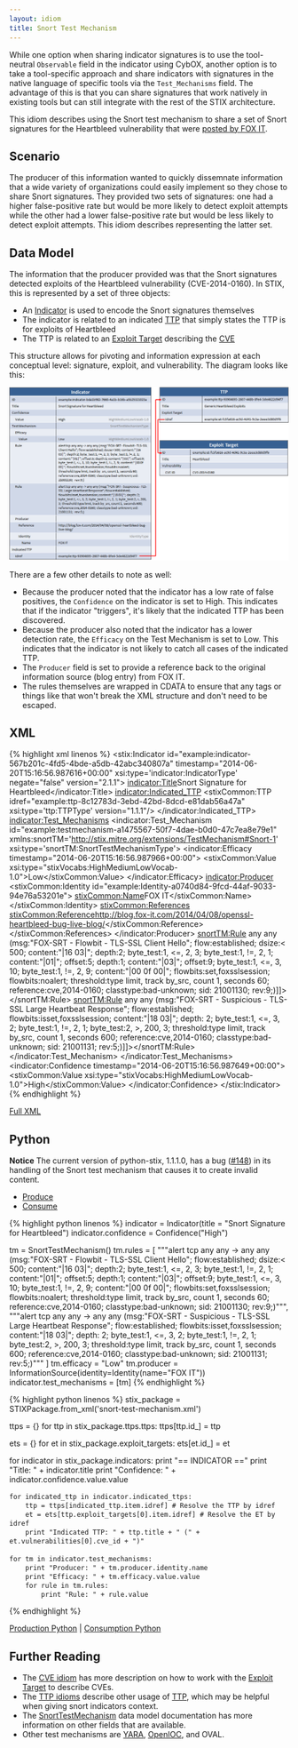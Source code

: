```yaml
---
layout: idiom
title: Snort Test Mechanism
---
```


While one option when sharing indicator signatures is to use the tool-neutral `Observable` field in the indicator using CybOX, another option is to take a tool-specific approach and share indicators with signatures in the native language of specific tools via the `Test_Mechanisms` field. The advantage of this is that you can share signatures that work natively in existing tools but can still integrate with the rest of the STIX architecture.

This idiom describes using the Snort test mechanism to share a set of Snort signatures for the Heartbleed vulnerability that were [posted by FOX IT](http://blog.fox-it.com/2014/04/08/openssl-heartbleed-bug-live-blog/).

## Scenario

The producer of this information wanted to quickly dissemnate information that a wide variety of organizations could easily implement so they chose to share Snort signatures. They provided two sets of signatures: one had a higher false-positive rate but would be more likely to detect exploit attempts while the other had a lower false-positive rate but would be less likely to detect exploit attempts. This idiom describes representing the latter set.

## Data Model

The information that the producer provided was that the Snort signatures detected exploits of the Heartbleed vulnerability (CVE-2014-0160). In STIX, this is represented by a set of three objects:

* An [Indicator](/documentation/indicator/IndicatorType) is used to encode the Snort signatures themselves
* The indicator is related to an indicated [TTP](/documentation/ttp/TTPType) that simply states the TTP is for exploits of Heartbleed
* The TTP is related to an [Exploit Target](/documentation/et/ExploitTargetType) describing the [CVE](/idioms/exploit-target/cve)

This structure allows for pivoting and information expression at each conceptual level: signature, exploit, and vulnerability. The diagram looks like this:

<img src="diagram.png" alt="Snort test mechanism" />

There are a few other details to note as well:

* Because the producer noted that the indicator has a low rate of false positives, the `Confidence` on the indicator is set to High. This indicates that if the indicator "triggers", it's likely that the indicated TTP has been discovered.
* Because the producer also noted that the indicator has a lower detection rate, the `Efficacy` on the Test Mechanism is set to Low. This indicates that the indicator is not likely to catch all cases of the indicated TTP.
* The `Producer` field is set to provide a reference back to the original information source (blog entry) from FOX IT.
* The rules themselves are wrapped in CDATA to ensure that any tags or things like that won't break the XML structure and don't need to be escaped.

## XML

{% highlight xml linenos %}
<stix:Indicator id="example:indicator-567b201c-4fd5-4bde-a5db-42abc340807a" timestamp="2014-06-20T15:16:56.987616+00:00" xsi:type='indicator:IndicatorType' negate="false" version="2.1.1">
    <indicator:Title>Snort Signature for Heartbleed</indicator:Title>
    <indicator:Indicated_TTP>
        <stixCommon:TTP idref="example:ttp-8c12783d-3ebd-42bd-8dcd-e81dab56a47a" xsi:type='ttp:TTPType' version="1.1.1"/>
    </indicator:Indicated_TTP>
    <indicator:Test_Mechanisms>
        <indicator:Test_Mechanism id="example:testmechanism-a1475567-50f7-4dae-b0d0-47c7ea8e79e1" xmlns:snortTM='http://stix.mitre.org/extensions/TestMechanism#Snort-1' xsi:type='snortTM:SnortTestMechanismType'>
            <indicator:Efficacy timestamp="2014-06-20T15:16:56.987966+00:00">
                <stixCommon:Value xsi:type="stixVocabs:HighMediumLowVocab-1.0">Low</stixCommon:Value>
            </indicator:Efficacy>
            <indicator:Producer>
                <stixCommon:Identity id="example:Identity-a0740d84-9fcd-44af-9033-94e76a53201e">
                    <stixCommon:Name>FOX IT</stixCommon:Name>
                </stixCommon:Identity>
                <stixCommon:References>
                    <stixCommon:Reference>http://blog.fox-it.com/2014/04/08/openssl-heartbleed-bug-live-blog/</stixCommon:Reference>
                </stixCommon:References>
            </indicator:Producer>
            <snortTM:Rule><![CDATA[alert tcp any any -> any any (msg:"FOX-SRT - Flowbit - TLS-SSL Client Hello"; flow:established; dsize:< 500; content:"|16 03|"; depth:2; byte_test:1, <=, 2, 3; byte_test:1, !=, 2, 1; content:"|01|"; offset:5; depth:1; content:"|03|"; offset:9; byte_test:1, <=, 3, 10; byte_test:1, !=, 2, 9; content:"|00 0f 00|"; flowbits:set,foxsslsession; flowbits:noalert; threshold:type limit, track by_src, count 1, seconds 60; reference:cve,2014-0160; classtype:bad-unknown; sid: 21001130; rev:9;)]]></snortTM:Rule>
            <snortTM:Rule><![CDATA[alert tcp any any -> any any (msg:"FOX-SRT - Suspicious - TLS-SSL Large Heartbeat Response"; flow:established; flowbits:isset,foxsslsession; content:"|18 03|"; depth: 2; byte_test:1, <=, 3, 2; byte_test:1, !=, 2, 1; byte_test:2, >, 200, 3; threshold:type limit, track by_src, count 1, seconds 600; reference:cve,2014-0160; classtype:bad-unknown; sid: 21001131; rev:5;)]]></snortTM:Rule>
        </indicator:Test_Mechanism>
    </indicator:Test_Mechanisms>
    <indicator:Confidence timestamp="2014-06-20T15:16:56.987649+00:00">
        <stixCommon:Value xsi:type="stixVocabs:HighMediumLowVocab-1.0">High</stixCommon:Value>
    </indicator:Confidence>
</stix:Indicator>
{% endhighlight %}

<a href="snort-test-mechanism.xml">Full XML</a>

<h2>Python</h2>

<p class="alert alert-danger"><strong>Notice</strong> The current version of python-stix, 1.1.1.0, has a bug (<a href="https://github.com/STIXProject/python-stix/issues/148">#148</a>) in its handling of the Snort test mechanism that causes it to create invalid content.</p>

<ul class="nav nav-tabs">
  <li class="active"><a href="#produce" data-toggle="tab">Produce</a></li>
  <li><a href="#consume" data-toggle="tab">Consume</a></li>
</ul>
<div class="tab-content">
  <div class="tab-pane active" id="produce">
{% highlight python linenos %}
indicator = Indicator(title = "Snort Signature for Heartbleed")
indicator.confidence = Confidence("High")

tm = SnortTestMechanism()
tm.rules = [
    """alert tcp any any -> any any (msg:"FOX-SRT - Flowbit - TLS-SSL Client Hello"; flow:established; dsize:< 500; content:"|16 03|"; depth:2; byte_test:1, <=, 2, 3; byte_test:1, !=, 2, 1; content:"|01|"; offset:5; depth:1; content:"|03|"; offset:9; byte_test:1, <=, 3, 10; byte_test:1, !=, 2, 9; content:"|00 0f 00|"; flowbits:set,foxsslsession; flowbits:noalert; threshold:type limit, track by_src, count 1, seconds 60; reference:cve,2014-0160; classtype:bad-unknown; sid: 21001130; rev:9;)""",
    """alert tcp any any -> any any (msg:"FOX-SRT - Suspicious - TLS-SSL Large Heartbeat Response"; flow:established; flowbits:isset,foxsslsession; content:"|18 03|"; depth: 2; byte_test:1, <=, 3, 2; byte_test:1, !=, 2, 1; byte_test:2, >, 200, 3; threshold:type limit, track by_src, count 1, seconds 600; reference:cve,2014-0160; classtype:bad-unknown; sid: 21001131; rev:5;)"""
]
tm.efficacy = "Low"
tm.producer = InformationSource(identity=Identity(name="FOX IT"))
indicator.test_mechanisms = [tm]
{% endhighlight %}
  </div>
  <div class="tab-pane" id="consume">
{% highlight python linenos %}
stix_package = STIXPackage.from_xml('snort-test-mechanism.xml')

ttps = {}
for ttp in stix_package.ttps.ttps:
    ttps[ttp.id_] = ttp

ets = {}
for et in stix_package.exploit_targets:
    ets[et.id_] = et

for indicator in stix_package.indicators:
    print "== INDICATOR =="
    print "Title: " + indicator.title
    print "Confidence: " + indicator.confidence.value.value

    for indicated_ttp in indicator.indicated_ttps:
        ttp = ttps[indicated_ttp.item.idref] # Resolve the TTP by idref
        et = ets[ttp.exploit_targets[0].item.idref] # Resolve the ET by idref
        print "Indicated TTP: " + ttp.title + " (" + et.vulnerabilities[0].cve_id + ")"

    for tm in indicator.test_mechanisms:
        print "Producer: " + tm.producer.identity.name
        print "Efficacy: " + tm.efficacy.value.value
        for rule in tm.rules:
            print "Rule: " + rule.value
{% endhighlight %}
  </div>
</div>

[Production Python](snort-test-mechanism-producer.py) | [Consumption Python](snort-test-mechanism-consumer.py)

## Further Reading

* The [CVE idiom](../../exploit-target/cve) has more description on how to work with the [Exploit Target](/documentation/et/ExploitTargetType) to describe CVEs.
* The [TTP idioms](../../ttp) describe other usage of [TTP](/documentation/ttp/TTPType), which may be helpful when giving snort indicators context.
* The [SnortTestMechanism](/documentation/snortTM/SnortTestMechanismType) data model documentation has more information on other fields that are available.
* Other test mechanisms are [YARA](../yara-test-mechanism), [OpenIOC](../openioc-test-mechanism), and OVAL.